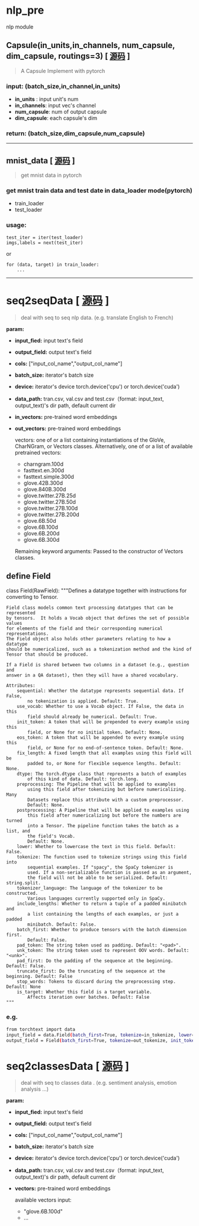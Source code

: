 # nlp_pre
nlp module

## Capsule(in_units,in_channels, num_capsule, dim_capsule, routings=3) \[ [源码](capsule.py) \]
> A Capsule Implement with pytorch

### input: (batch_size,in_channel,in_units)
- **in_units**   : input unit's num
- **in_channels**: input vec's channel
- **num_capsule**: num of output capsule
- **dim_capsule**: each capsule's dim
### return: (batch_size,dim_capsule,num_capsule)
***

## mnist_data \[ [源码](mnist_data.py) \]
> get mnist data in pytorch
### get mnist train data and test date in data_loader mode(pytorch)
- train_loader
- test_loader
### usage:
```
test_iter = iter(test_loader)
imgs,labels = next(test_iter)
```
or 
```
for (data, target) in train_loader:
    ...
```
***

# seq2seqData \[ [源码](seq2seq_data.py) \]
> deal with seq to seq nlp data. (e.g. translate English to French)

**param:**
  - **input_fied:**    input text's field
  - **output_field:**   output text's field
  - **cols:**           ["input_col_name","output_col_name"]
  - **batch_size:**     iterator's batch size
  - **device:**         iterator's device torch.device('cpu') or torch.device('cuda')
  - **data_path:**      tran.csv, val.csv and test.csv（format:  input_text, output_text)'s dir path, default current dir
  - **in_vectors:**     pre-trained word embeddings
  - **out_vectors:**    pre-trained word embeddings

    vectors: one of or a list containing instantiations of the GloVe, CharNGram, or Vectors classes. Alternatively, one
    of or a list of available pretrained vectors:
    - charngram.100d
    - fasttext.en.300d
    - fasttext.simple.300d
    - glove.42B.300d
    - glove.840B.300d
    - glove.twitter.27B.25d
    - glove.twitter.27B.50d
    - glove.twitter.27B.100d
    - glove.twitter.27B.200d
    - glove.6B.50d
    - glove.6B.100d
    - glove.6B.200d
    - glove.6B.300d
    
    Remaining keyword arguments: Passed to the constructor of Vectors classes.
## define Field
class Field(RawField):
    """Defines a datatype together with instructions for converting to Tensor.

    Field class models common text processing datatypes that can be represented
    by tensors.  It holds a Vocab object that defines the set of possible values
    for elements of the field and their corresponding numerical representations.
    The Field object also holds other parameters relating to how a datatype
    should be numericalized, such as a tokenization method and the kind of
    Tensor that should be produced.

    If a Field is shared between two columns in a dataset (e.g., question and
    answer in a QA dataset), then they will have a shared vocabulary.

    Attributes:
        sequential: Whether the datatype represents sequential data. If False,
            no tokenization is applied. Default: True.
        use_vocab: Whether to use a Vocab object. If False, the data in this
            field should already be numerical. Default: True.
        init_token: A token that will be prepended to every example using this
            field, or None for no initial token. Default: None.
        eos_token: A token that will be appended to every example using this
            field, or None for no end-of-sentence token. Default: None.
        fix_length: A fixed length that all examples using this field will be
            padded to, or None for flexible sequence lengths. Default: None.
        dtype: The torch.dtype class that represents a batch of examples
            of this kind of data. Default: torch.long.
        preprocessing: The Pipeline that will be applied to examples
            using this field after tokenizing but before numericalizing. Many
            Datasets replace this attribute with a custom preprocessor.
            Default: None.
        postprocessing: A Pipeline that will be applied to examples using
            this field after numericalizing but before the numbers are turned
            into a Tensor. The pipeline function takes the batch as a list, and
            the field's Vocab.
            Default: None.
        lower: Whether to lowercase the text in this field. Default: False.
        tokenize: The function used to tokenize strings using this field into
            sequential examples. If "spacy", the SpaCy tokenizer is
            used. If a non-serializable function is passed as an argument,
            the field will not be able to be serialized. Default: string.split.
        tokenizer_language: The language of the tokenizer to be constructed.
            Various languages currently supported only in SpaCy.
        include_lengths: Whether to return a tuple of a padded minibatch and
            a list containing the lengths of each examples, or just a padded
            minibatch. Default: False.
        batch_first: Whether to produce tensors with the batch dimension first.
            Default: False.
        pad_token: The string token used as padding. Default: "<pad>".
        unk_token: The string token used to represent OOV words. Default: "<unk>".
        pad_first: Do the padding of the sequence at the beginning. Default: False.
        truncate_first: Do the truncating of the sequence at the beginning. Default: False
        stop_words: Tokens to discard during the preprocessing step. Default: None
        is_target: Whether this field is a target variable.
            Affects iteration over batches. Default: False
    """
### e.g.
```bash
from torchtext import data
input_field = data.Field(batch_first=True, tokenize=in_tokenize, lower=True)
output_field = Field(batch_first=True, tokenize=out_tokenize, init_token="<sos>", eos_token="<eos>", lower=True)
```

# seq2classesData \[ [源码](seq2classes_data.py) \]
> deal with seq to classes data . (e.g. sentiment analysis, emotion analysis ...)

**param:**
  - **input_fied:**    input text's field
  - **output_field:**   output text's field
  - **cols:**           ["input_col_name","output_col_name"]
  - **batch_size:**     iterator's batch size
  - **device:**         iterator's device torch.device('cpu') or torch.device('cuda')
  - **data_path:**      tran.csv, val.csv and test.csv（format:  input_text, output_text)'s dir path, default current dir
  - **vectors:**        pre-trained word embeddings
    
    available vectors input:
      - "glove.6B.100d"
      - ...
